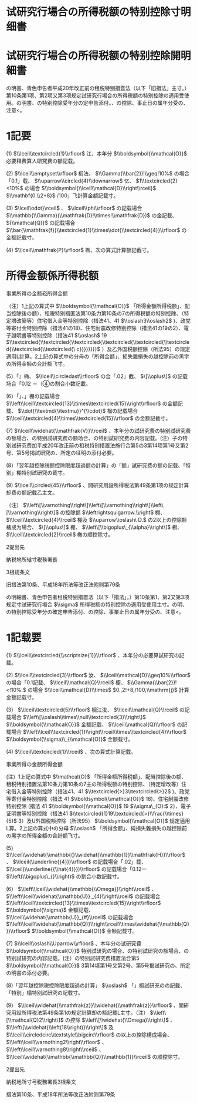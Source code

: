 # 试研究行場合の所得税额の特别控除寸明细書

# 试研究行場合の所得税额の特别控除開明細書

の明書、青色申告者平成20年改正前の租税特别措暨法（以下「旧措法」主寸。）第10条第1项、第2项又第3项规定試研究行場合の所得税额の特别控除の適用受使用。の明書、の特别控除受年分の定申告添付。、の控除、事止日の属年分受の、注意<。

# 1記要

(1) $\\lceil\\textcircled{1}\\rfloor$ 江、本年分 $\\boldsymbol{\\mathcal{O}}$ 必要释费算人研究费の额記载。

(2) $\\lceil\\emptyset\\rfloor$ 榈法、 $\\Gamma(\\bar{2})!\\geq!10%$ の場合「0.1」载、 $\\uparrow\\circled{4}\\downarrow$ 忆、 $1\\textcircled{2}<10%$ の場合 $\\boldsymbol{\\lceil\\mathcal{D}\\right\\rceil}$ $\\mathbf{0.\\2+8}$ /100」飞計算金额記载寸。

(3) $\\lceil\\odot}\\rceil$ 、 $\\lceil\\phi\\rfloor$ の記载場合 $\\mathbb{\\Gamma}(\\mathfrak{D}!\\times!\\mathfrak{D})$ の金記載、 ${\\mathcal{Q}}$ の記载場合 $\\bar{\\mathfrak{f}}\\textcircled{1}\\times\\dot{\\textcircled{4}}\\rfloor$ の金额記载寸。

(4) $\\lceil\\mathfrak{P}\\rfloor$ 椭、次の算式計算额記截寸。

# 所得金额係所得税额

事業所得の金额崧所得金额

（注）1上記の算式中 $\\boldsymbol{\\mathcal{O}}$ 「所得金额所得税额」、配当控除後の额）、租税特别措匿法第10条力第10条の7の所得税额の特别控除、（特定增改築等）住宅借入金等特别控除（措法41、41 $\\oslash3\\oslash2$ )、政党等寄付金特别控除（措法41の18)、住宅耐震改修特别控除（措法41の19の2）、電子證明書等特别控除（措法41 $\\oslash$ 19 $\\textcircled{\\textcircled{\\textcircled{\\textcircled{\\textcircled{\\textcircled{\\textcircled{\\textcircled{\ c}}}}}}}}$ ）及乙外国税额控除（所法95）の规定適用L計算。2上記の算式中の分母の「所得金额」、损失雜損失の越控除前の黑字の所得金额の合計额飞寸。

(5）「』椭、 $\\lceil\\circledast\\rfloor$ の合「.02」截、 $\[\\oplus\]$ の記载场合「0.12 －（④の割合小数記載。

(6）「」、」棚の記载場合 $\\left\\lceil\\textcircled{13}\\times\\textcircled{15}\\right\\rfloor$ の金额記载、 $\\dot{\\textmd{\\textmu}}^{\\cdot}$ 榴の記载場合 $\\lceil\\textcircled{4}\\times\\textcircled{15}\\rfloor$ の金额記截寸。

(7) $\\lceil\\widehat{\\mathfrak{V}}\\rceil$ 、本年分の試研究费の特别試研究费の额場合、の特别試研究费の额场合、の特别試研究费の内容記载。(注）子の特别試研究费加平成20年改正前の租税特别措置法施行合第5の3第14项第1号又第2号、第5号揭試研究の、所定の征明の添付必要。

(8）「翌年越控除税额控除限度超過额の計算」の「额」試研究费の额の記载、「特别」棚特别試研究の截寸。

(9) $\\lceil\\circled{45}\\rfloor$ 、開研究用設所得税法第49条第1项の规定計算却费の额記载乙主文。

（注） $\\left\[\\varnothing\\right\]\\left\[\\varnothing\\right\]\\left\[\\varnothing\\right\]$ の控除额 $\\leftrightsquigarrow.\\right$ 棚、 $\\lceil\\textcircled{4}\\rceil$ 棚及 $\\uparrow\\oslash\ D.$ の2以上の控除额橘成为場合、 $\[\\oplus\]$ 棚、 $\\left\[\\bigoplus\_{\\alpha}\\right\]$ 橱、 $\\lceil\\textcircled{2}\\rceil$ 椭の顺控除寸。

2提出先

納税地所辖寸税務署長

3根规条文

旧措法第10条、平成18年所法等改正法附则第79条

の明細書、青色申告者租税特别措置法（以下「措法」。）第10条第1、第2又第3项规定寸試研究行場合 $\\sigma$ 所得税额の特别控除の適用受使用主寸。の明、の特别控除受年分の確定申告添付、の控除、事業止日の属年分受の、注意<。

# 1記载要

(1) $\\lceil\\textcircled{\\scriptsize{1}}\\rfloor$ 、本年分の必要算試研究の記载。

(2) $\\lceil\\textcircled{3}\\rfloor$ 汝、 $\\lceil\\mathcal{D}\\geq10%\\rfloor$ の場合「0.1記载、 $\\lceil\\mathcal{Q}\\rceil$ 櫥、 $\\Gamma(\\bar{2})!<!10%.$ の場合 $\\lceil\\mathcal{D}\\times$ $0.,2!+8,/100,\\mathrm{j}$ 計算金额記载寸。

(3） $\\lceil\\textcircled{5}\\rfloor$ 榈江汝、 $\\lceil\\mathcal{Q}\\rceil$ の記载場合 $\\left\[\\oslash\\times\\null\\textcircled{3}\\right\]$ $\\boldsymbol{\\mathcal{O}}$ 金额記载、 $\\lceil\\mathcal{Q}\\rfloor$ の記载場合 $\\left\\lceil\\textcircled{1}\\right\\rceil\\times\\textcircled{4}\\rfloor$ $\\boldsymbol{\\sigma}\_{\\mathcal{O}}$ 金额载寸。

(4) $\\lceil\\textcircled{1}\\rceil$ 、次の算式計算記载。

事業所得の金额所得金额

(注）1上記の算式中 $\\mathcal{O}$ 「所得金额所得税额」、配当控除後の额、租税特别措置法第10条力第10条の7主の所得税额の特别控除、（特定增改等）住宅借入金等特别控除（措法41、41 $\\textcircled{>}3\\textcircled{>}2$ )、政党等寄付金特别控除（措法 41 $\\boldsymbol{\\mathcal{O}}$ 18)、住宅耐震改修特别控除 (措法 41 $\\boldsymbol{\\mathcal{O}}$ 19 $\\sigma\_{O}:$ 2）、電子证明書等特别控除（措法41 $\\textcircled{1}19\\textcircled{>}\\frac{\\times}{5}$ 3）及U外国税额控除（所法95） $\\boldsymbol{\\mathcal{O}}$ 规定適用L算。2上記の算式中の分母 $\\oslash$ 「所得金额」、純損失雜損失の越控除前の黑字の所得金额の合計额飞寸。

(5） $\\lceil\\widehat{\\mathbb{(}\\widehat{\\mathbb{1}}\\mathfrak{H}}\\rfloor$ 、 $\\lceil(\\underline{{4}})\\rfloor$ の記载場合「.02」载、 $\\lceil(\\underline{{\\hat{4}}})\\rfloor$ の記载場合「0.12一 $\\left(\\bigoplus\_{}\\right)$ の割合小数記载寸。

(6） $\\left\\lceil\\widehat{\\mathbb{\\Omega}}\\right\\rceil$ 、 $\\left\\lceil\\widehat{\\mathbb{U}} _{4}\\right\\rceil$ の記载場合 $\\left\\lceil\\textcircled{13}\\times\\textcircled{15}\\right\\rfloor$ $\\boldsymbol{\\sigma}$ 金额記载、 $\\lceil\\widehat{\\mathbb{U}}_{#}\\rceil$ の記载場合 $\\left\\lceil\\widehat{\\mathbb{Q}}\\right\\rceil\\times\\widehat{\\mathbb{Q}})\\rfloor$ $\\boldsymbol{\\mathcal{O}}$ 金额記载寸。

(7) $\\lceil\\oslash\\Uparrow\\rfloor$ 、本年分の试研究費 $\\boldsymbol{\\mathcal{O}}$ 特别試研究の場合、の特别試研究の额場合、の特别試研究の内容記载。(注）の特别試研究费措置法合第5 $\\boldsymbol{\\mathcal{O}}$ 3第14填第1号又第2号、第5号揭試研究の、所定の明書の添付必要。

(8)「翌年越控除税控除限度超過の計算」 $\\oslash$ 「」櫥試研充のの記载、「特别」榻特别試研究の記载寸。

(9） $\\lceil\\widehat{\\mathfrak{z}}\\widehat{\\mathfrak{z}}\\rfloor$ 、開研究用設所得税法第49条第1の规定計算却の额記载L主寸。（注） $\\left\[\\mathcal{Q}2\\right\]$ の控除 $\\left\[\\widehat{\\Omega}\\right\]$ 、 $\\left\[\\widehat{\\left(18\\right)}\\right\]$ 及 $\\lceil\\circledcirc\\textstyle\\bigcirc\\rfloor$ の以上の控除構成場合、 $\\left\\lceil\\varnothing2\\right\\rfloor$ 、 $\\left\\lceil\\varnothing8\\right\\rceil$ 、 $\\lceil\\widehat{\\mathbb{\\mathbb{Q}}\\mathbb{1}}\\rceil$ の顺控除寸。

2提出先

納税地所寸弓税務署長3根条文

措法第10条、平成18年所法等改正法附则第79条